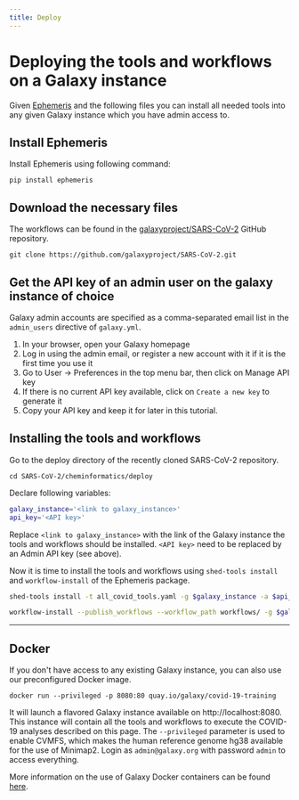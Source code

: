 ```yaml
---
title: Deploy
---
```

# Deploying the tools and workflows on a Galaxy instance

Given [Ephemeris](https://ephemeris.readthedocs.io/en/latest/) and the following files you can install all needed tools into any given Galaxy instance which you have admin access to.

## Install Ephemeris 
Install Ephemeris using following command:

```
pip install ephemeris
```

## Download the necessary files

The workflows can be found in the [galaxyproject/SARS-CoV-2](https://github.com/galaxyproject/SARS-CoV-2) GitHub repository. 
```
git clone https://github.com/galaxyproject/SARS-CoV-2.git
```

## Get the API key of an admin user on the galaxy instance of choice

Galaxy admin accounts are specified as a comma-separated email list in the `admin_users` directive of `galaxy.yml`. 

1. In your browser, open your Galaxy homepage
2. Log in using the admin email, or register a new account with it if it is the first time you use it
3. Go to User -> Preferences in the top menu bar, then click on Manage API key
4. If there is no current API key available, click on `Create a new key` to generate it
5. Copy your API key and keep it for later in this tutorial.

## Installing the tools and workflows

Go to the deploy directory of the recently cloned SARS-CoV-2 repository.

```
cd SARS-CoV-2/cheminformatics/deploy
```

Declare following variables:

```sh
galaxy_instance='<link to galaxy_instance>'
api_key='<API key>'
```

Replace `<link to galaxy_instance>` with the link of the Galaxy instance the tools and workflows should be installed. `<API key>` need to be replaced by an Admin API key (see above).

Now it is time to install the tools and workflows using `shed-tools install` and `workflow-install`
of the Ephemeris package.

```sh
shed-tools install -t all_covid_tools.yaml -g $galaxy_instance -a $api_key

workflow-install --publish_workflows --workflow_path workflows/ -g $galaxy_instance -a $api_key
```

---

## Docker

If you don't have access to any existing Galaxy instance, you can also use our preconfigured Docker image.

```
docker run --privileged -p 8080:80 quay.io/galaxy/covid-19-training
```

It will launch a flavored Galaxy instance available on http://localhost:8080. This instance will contain all the tools and workflows to execute the COVID-19 analyses described on this page. The `--privileged` parameter is used to enable CVMFS, which makes the human reference genome hg38 available for the use of Minimap2. Login as `admin@galaxy.org` with password `admin` to access everything.

More information on the use of Galaxy Docker containers can be found [here](https://github.com/bgruening/docker-galaxy-stable).
